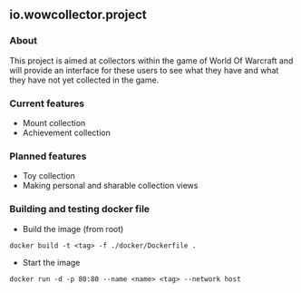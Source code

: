 ## io.wowcollector.project

### About

This project is aimed at collectors within the game of World Of Warcraft and
will provide an interface for these users to see what they have and what they have not yet
collected in the game.

### Current features

- Mount collection
- Achievement collection

### Planned features

- Toy collection
- Making personal and sharable collection views

### Building and testing docker file

- Build the image (from root)

``
docker build -t <tag> -f ./docker/Dockerfile .
``

- Start the image

``
docker run -d -p 80:80 --name <name> <tag> --network host
``